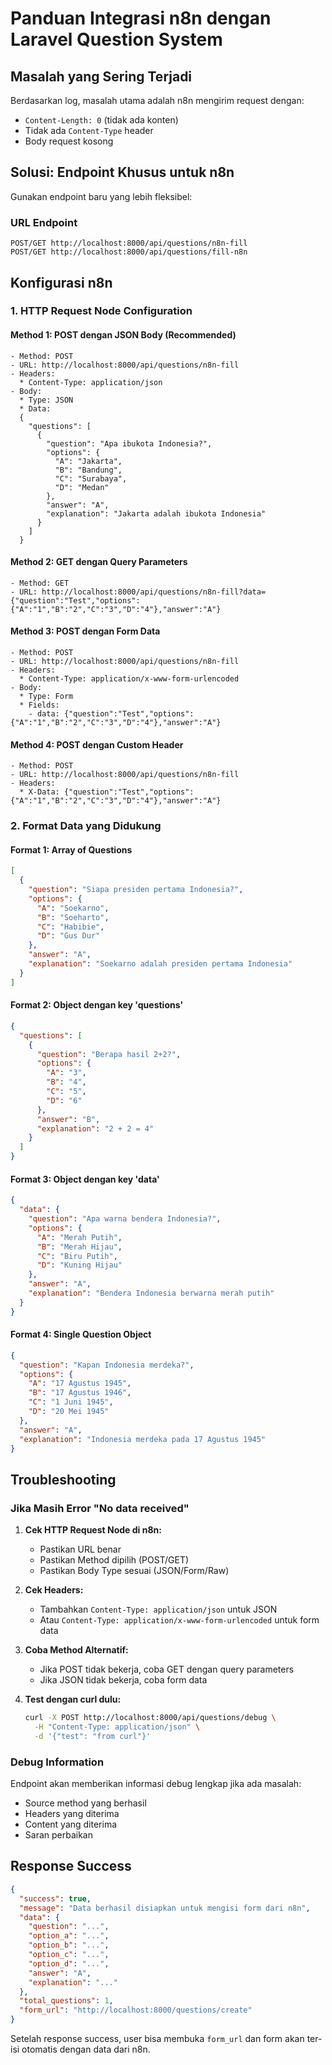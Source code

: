 # Panduan Integrasi n8n dengan Laravel Question System

## Masalah yang Sering Terjadi

Berdasarkan log, masalah utama adalah n8n mengirim request dengan:

- `Content-Length: 0` (tidak ada konten)
- Tidak ada `Content-Type` header
- Body request kosong

## Solusi: Endpoint Khusus untuk n8n

Gunakan endpoint baru yang lebih fleksibel:

### URL Endpoint

```
POST/GET http://localhost:8000/api/questions/n8n-fill
POST/GET http://localhost:8000/api/questions/fill-n8n
```

## Konfigurasi n8n

### 1. HTTP Request Node Configuration

#### Method 1: POST dengan JSON Body (Recommended)

```
- Method: POST
- URL: http://localhost:8000/api/questions/n8n-fill
- Headers:
  * Content-Type: application/json
- Body:
  * Type: JSON
  * Data:
  {
    "questions": [
      {
        "question": "Apa ibukota Indonesia?",
        "options": {
          "A": "Jakarta",
          "B": "Bandung",
          "C": "Surabaya",
          "D": "Medan"
        },
        "answer": "A",
        "explanation": "Jakarta adalah ibukota Indonesia"
      }
    ]
  }
```

#### Method 2: GET dengan Query Parameters

```
- Method: GET
- URL: http://localhost:8000/api/questions/n8n-fill?data={"question":"Test","options":{"A":"1","B":"2","C":"3","D":"4"},"answer":"A"}
```

#### Method 3: POST dengan Form Data

```
- Method: POST
- URL: http://localhost:8000/api/questions/n8n-fill
- Headers:
  * Content-Type: application/x-www-form-urlencoded
- Body:
  * Type: Form
  * Fields:
    - data: {"question":"Test","options":{"A":"1","B":"2","C":"3","D":"4"},"answer":"A"}
```

#### Method 4: POST dengan Custom Header

```
- Method: POST
- URL: http://localhost:8000/api/questions/n8n-fill
- Headers:
  * X-Data: {"question":"Test","options":{"A":"1","B":"2","C":"3","D":"4"},"answer":"A"}
```

### 2. Format Data yang Didukung

#### Format 1: Array of Questions

```json
[
  {
    "question": "Siapa presiden pertama Indonesia?",
    "options": {
      "A": "Soekarno",
      "B": "Soeharto",
      "C": "Habibie",
      "D": "Gus Dur"
    },
    "answer": "A",
    "explanation": "Soekarno adalah presiden pertama Indonesia"
  }
]
```

#### Format 2: Object dengan key 'questions'

```json
{
  "questions": [
    {
      "question": "Berapa hasil 2+2?",
      "options": {
        "A": "3",
        "B": "4",
        "C": "5",
        "D": "6"
      },
      "answer": "B",
      "explanation": "2 + 2 = 4"
    }
  ]
}
```

#### Format 3: Object dengan key 'data'

```json
{
  "data": {
    "question": "Apa warna bendera Indonesia?",
    "options": {
      "A": "Merah Putih",
      "B": "Merah Hijau",
      "C": "Biru Putih",
      "D": "Kuning Hijau"
    },
    "answer": "A",
    "explanation": "Bendera Indonesia berwarna merah putih"
  }
}
```

#### Format 4: Single Question Object

```json
{
  "question": "Kapan Indonesia merdeka?",
  "options": {
    "A": "17 Agustus 1945",
    "B": "17 Agustus 1946",
    "C": "1 Juni 1945",
    "D": "20 Mei 1945"
  },
  "answer": "A",
  "explanation": "Indonesia merdeka pada 17 Agustus 1945"
}
```

## Troubleshooting

### Jika Masih Error "No data received"

1. **Cek HTTP Request Node di n8n:**

   - Pastikan URL benar
   - Pastikan Method dipilih (POST/GET)
   - Pastikan Body Type sesuai (JSON/Form/Raw)

2. **Cek Headers:**

   - Tambahkan `Content-Type: application/json` untuk JSON
   - Atau `Content-Type: application/x-www-form-urlencoded` untuk form data

3. **Coba Method Alternatif:**

   - Jika POST tidak bekerja, coba GET dengan query parameters
   - Jika JSON tidak bekerja, coba form data

4. **Test dengan curl dulu:**
   ```bash
   curl -X POST http://localhost:8000/api/questions/debug \
     -H "Content-Type: application/json" \
     -d '{"test": "from curl"}'
   ```

### Debug Information

Endpoint akan memberikan informasi debug lengkap jika ada masalah:

- Source method yang berhasil
- Headers yang diterima
- Content yang diterima
- Saran perbaikan

## Response Success

```json
{
  "success": true,
  "message": "Data berhasil disiapkan untuk mengisi form dari n8n",
  "data": {
    "question": "...",
    "option_a": "...",
    "option_b": "...",
    "option_c": "...",
    "option_d": "...",
    "answer": "A",
    "explanation": "..."
  },
  "total_questions": 1,
  "form_url": "http://localhost:8000/questions/create"
}
```

Setelah response success, user bisa membuka `form_url` dan form akan ter-isi otomatis dengan data dari n8n.
